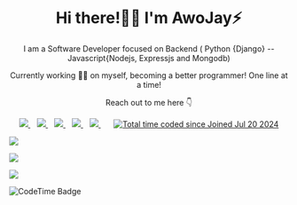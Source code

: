 <p align="center">
  <h1 align='center'>Hi there!👋🏾 I'm AwoJay⚡</h1> 
  <p align="center"> I am a Software Developer focused on Backend ( Python {Django} --Javascript{Nodejs, Expressjs and Mongodb)</p>
  <p align='center'>Currently working 👨‍🍳 on myself, becoming a better programmer! One line at a time!</p>
  <p align='center'> Reach out to me here 👇</p>
</p>

<p align='center'>
<a href="https://wa.me/2349035387517?text=Hello+AwoJay" target="_blank">
  <img src="https://img.shields.io/badge/WHATSAPP-%2325D366.svg?&style=for-the-badge&logo=whatsapp&logoColor=white" />
</a>&nbsp;&nbsp;
<a href="https://twitter.com/@awojay2" target="_blank">
  <img src="https://img.shields.io/badge/twitter-%231DA1F2.svg?&style=for-the-badge&logo=twitter&logoColor=white" />
</a>&nbsp;&nbsp;
<a href="https://www.linkedin.com/in/awosusi-jeremiah-695532232?utm_source=share&utm_campaign=share_via&utm_content=profile&utm_medium=android_app" target="_blank">
  <img src="https://img.shields.io/badge/linkedin-%230077B5.svg?&style=for-the-badge&logo=linkedin&logoColor=white" />
</a>&nbsp;&nbsp;
<a href="mailto:jeremiahawosusi1@gmail.com" target="_blank">
  <img src="https://img.shields.io/badge/email me-%23D14836.svg?&style=for-the-badge&logo=gmail&logoColor=white" />
</a>&nbsp;&nbsp;
 <a href="https://komarev.com/ghpvc/?username=AwoJay&label=PROFILE+VIEWS">
    <img src="https://komarev.com/ghpvc/?username=awojay&label=PROFILE+VIEWS&style=for-the-badge&color=green" />
  </a>&nbsp;&nbsp;
  </a>&nbsp;&nbsp;
 <a href="https://wakatime.com/@11f29c58-da34-47f8-b4f4-320d060467f8"><img src="https://wakatime.com/badge/user/325a4998-2231-4c44-8062-530abcfb6692.svg" alt="Total time coded since Joined Jul 20 2024" /></a>
  <p align = "left">
  <img src = "https://github-readme-stats.vercel.app/api?username=awojay&show_icons=true&theme=tokyonight&line_height=25">
  </p>
  <p align = "left">
  <img src = "https://github-readme-stats.vercel.app/api/top-langs/?username=awojay&langs_count=6&layout=compact">
  </p>
  <p align="left">
   <img src = "http://github-readme-streak-stats.herokuapp.com?user=awojay&theme=blueberry&date_format=M%20j%5B%2C%20Y%5D">
</p>
  <p align="left">
 <img href="https://codetime.dev" alt="CodeTime Badge" src="https://img.shields.io/endpoint?style=social&color=222&url=https%3A%2F%2Fapi.codetime.dev%2Fshield%3Fid%3D26771%26project%3D%26in=0">
</p>
 
</p>
